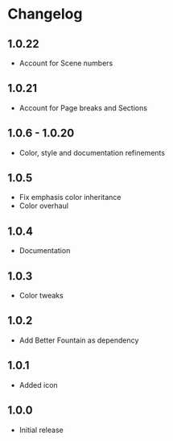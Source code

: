 # Changelog

## 1.0.22

- Account for Scene numbers

## 1.0.21

- Account for Page breaks and Sections

## 1.0.6 - 1.0.20

- Color, style and documentation refinements

## 1.0.5

- Fix emphasis color inheritance
- Color overhaul

## 1.0.4

- Documentation

## 1.0.3

- Color tweaks

## 1.0.2

- Add Better Fountain as dependency

## 1.0.1

- Added icon


## 1.0.0

- Initial release

